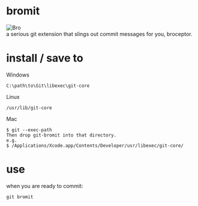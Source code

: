 bromit
======
![Bro](http://i.imgur.com/pVNPOtA.png)  
a serious git extension that slings out commit messages for you, broceptor.

install / save to
======

Windows

    C:\path\to\Git\libexec\git-core

Linux

    /usr/lib/git-core

Mac

    $ git --exec-path
    Then drop git-bromit into that directory.
    e.g.
    $ /Applications/Xcode.app/Contents/Developer/usr/libexec/git-core/

use
======
when you are ready to commit:

    git bromit
